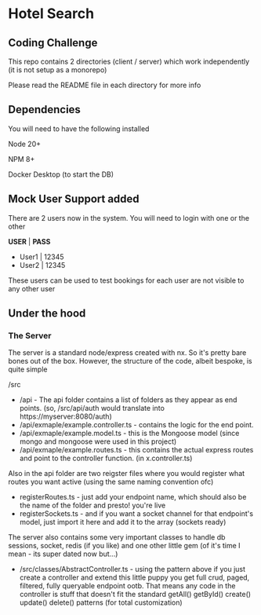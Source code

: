 # Hotel Search

## Coding Challenge

This repo contains 2 directories (client / server) which work independently (it is not setup as a monorepo)

Please read the README file in each directory for more info

## Dependencies

You will need to have the following installed

Node 20+

NPM 8+

Docker Desktop (to start the DB)

## Mock User Support added

There are 2 users now in the system. You will need to login with one or the other

**USER** | **PASS**

- User1 | 12345
- User2 | 12345

These users can be used to test bookings for each user are not visible to any other user

## Under the hood

### The Server

The server is a standard node/express created with nx. So it's pretty bare bones out of the box. However, the structure of the code, albeit bespoke, is quite simple

/src
- /api - The api folder contains a list of folders as they appear as end points. (so, /src/api/auth would translate into https://myserver:8080/auth)
- /api/exmaple/example.controller.ts - contains the logic for the end point. 
- /api/exmaple/example.model.ts - this is the Mongoose model (since mongo and mongoose were used in this project)
- /api/exmaple/example.routes.ts - this contains the actual express routes and point to the controller function. (in x.controller.ts)

Also in the api folder are two reigster files where you would register what routes you want active (using the same naming convention ofc)
- registerRoutes.ts - just add your endpoint name, which should also be the name of the folder and presto! you're live
- registerSockets.ts - and if you want a socket channel for that endpoint's model, just import it here and add it to the array (sockets ready)

The server also contains some very important classes to handle db sessions, socket, redis (if you like) and one other little gem (of it's time I mean - its super dated now but...)
- /src/classes/AbstractController.ts - using the pattern above if you just create a controller and extend this little puppy you get full crud, paged, filtered, fully queryable endpoint ootb. That means any code in the controller is stuff that doesn't fit the standard getAll() getById() create() update() delete() patterns (for total customization) 
